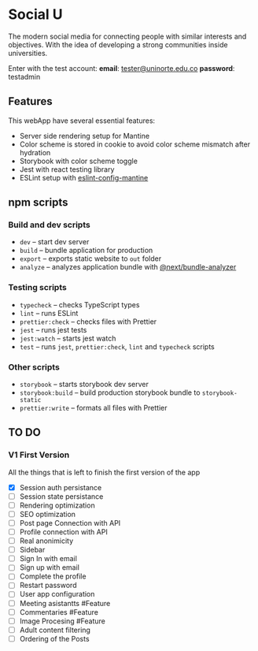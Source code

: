 # Social U

The modern social media for connecting people with similar interests and objectives. With the idea of developing a strong communities inside universities.

Enter with the test account:
**email**: tester@uninorte.edu.co
**password**: testadmin

## Features

This webApp have several essential features:

- Server side rendering setup for Mantine
- Color scheme is stored in cookie to avoid color scheme mismatch after hydration
- Storybook with color scheme toggle
- Jest with react testing library
- ESLint setup with [eslint-config-mantine](https://github.com/mantinedev/eslint-config-mantine)

## npm scripts

### Build and dev scripts

- `dev` – start dev server
- `build` – bundle application for production
- `export` – exports static website to `out` folder
- `analyze` – analyzes application bundle with [@next/bundle-analyzer](https://www.npmjs.com/package/@next/bundle-analyzer)

### Testing scripts

- `typecheck` – checks TypeScript types
- `lint` – runs ESLint
- `prettier:check` – checks files with Prettier
- `jest` – runs jest tests
- `jest:watch` – starts jest watch
- `test` – runs `jest`, `prettier:check`, `lint` and `typecheck` scripts

### Other scripts

- `storybook` – starts storybook dev server
- `storybook:build` – build production storybook bundle to `storybook-static`
- `prettier:write` – formats all files with Prettier

## TO DO

### V1 First Version

All the things that is left to finish the first version of the app

- [x] Session auth persistance
- [ ] Session state persistance
- [ ] Rendering optimization
- [ ] SEO optimization
- [ ] Post page Connection with API
- [ ] Profile connection with API
- [ ] Real anonimicity
- [ ] Sidebar
- [ ] Sign In with email
- [ ] Sign up with email
- [ ] Complete the profile
- [ ] Restart password
- [ ] User app configuration
- [ ] Meeting asistantts #Feature
- [ ] Commentaries #Feature
- [ ] Image Procesing #Feature
- [ ] Adult content filtering
- [ ] Ordering of the Posts
